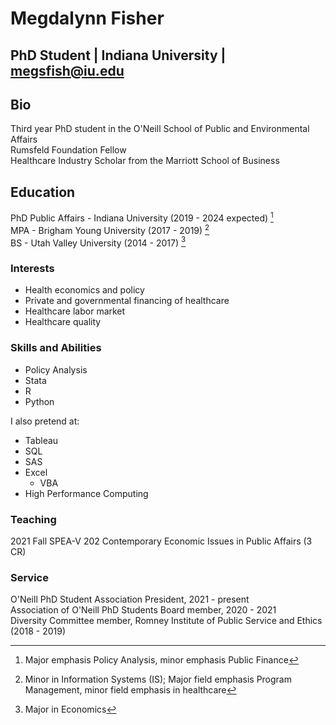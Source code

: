 # Megdalynn Fisher

## PhD Student | Indiana University | megsfish@iu.edu

## Bio
Third year PhD student in the O'Neill School of Public and Environmental Affairs  
Rumsfeld Foundation Fellow  
Healthcare Industry Scholar from the Marriott School of Business  

## Education
PhD Public Affairs - Indiana University (2019 - 2024 expected) [^1]  
MPA - Brigham Young University (2017 - 2019) [^2]  
BS - Utah Valley University (2014 - 2017) [^3]  

### Interests
- Health economics and policy 
- Private and governmental financing of healthcare 
- Healthcare labor market 
- Healthcare quality

### Skills and Abilities
- Policy Analysis
- Stata
- R 
- Python

I also pretend at:
- Tableau
- SQL
- SAS
- Excel
  - VBA
- High Performance Computing

### Teaching
2021 Fall SPEA-V 202 Contemporary Economic Issues in Public Affairs (3 CR)

### Service
O'Neill PhD Student Association President, 2021 - present  
Association of O'Neill PhD Students Board member, 2020 - 2021  
Diversity Committee member, Romney Institute of Public Service and Ethics (2018 - 2019)  

[^1]: Major emphasis Policy Analysis, minor emphasis Public Finance
[^2]: Minor in Information Systems (IS); Major field emphasis Program Management, minor field emphasis in healthcare
[^3]: Major in Economics
